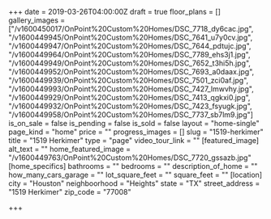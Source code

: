 +++
date = 2019-03-26T04:00:00Z
draft = true
floor_plans = []
gallery_images = ["/v1600450017/OnPoint%20Custom%20Homes/DSC_7718_dy6cac.jpg", "/v1600449945/OnPoint%20Custom%20Homes/DSC_7641_u7y0cv.jpg", "/v1600449947/OnPoint%20Custom%20Homes/DSC_7644_pdtujc.jpg", "/v1600449964/OnPoint%20Custom%20Homes/DSC_7789_ehs3j1.jpg", "/v1600449949/OnPoint%20Custom%20Homes/DSC_7652_t3hi5h.jpg", "/v1600449952/OnPoint%20Custom%20Homes/DSC_7693_a0daax.jpg", "/v1600449939/OnPoint%20Custom%20Homes/DSC_7501_zci0af.jpg", "/v1600449993/OnPoint%20Custom%20Homes/DSC_7427_lmwvhy.jpg", "/v1600449929/OnPoint%20Custom%20Homes/DSC_7413_qgkxi0.jpg", "/v1600449932/OnPoint%20Custom%20Homes/DSC_7423_fsyugk.jpg", "/v1600449958/OnPoint%20Custom%20Homes/DSC_7737_sb7lm9.jpg"]
is_on_sale = false
is_pending = false
is_sold = false
layout = "home-single"
page_kind = "home"
price = ""
progress_images = []
slug = "1519-herkimer"
title = "1519 Herkimer"
type = "page"
video_tour_link = ""
[featured_image]
alt_text = ""
home_featured_image = "/v1600449763/OnPoint%20Custom%20Homes/DSC_7720_gssazb.jpg"
[home_specifics]
bathrooms = ""
bedrooms = ""
description_of_home = ""
how_many_cars_garage = ""
lot_square_feet = ""
square_feet = ""
[location]
city = "Houston"
neighboorhood = "Heights"
state = "TX"
street_address = "1519 Herkimer"
zip_code = "77008"

+++

